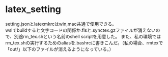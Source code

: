 # latex_setting
setting.jsonとlatexmkrcはwin,mac共通で使用できる。  
wslでbuildすると文字コードの関係か.flsと.synctex.gzファイルが消えないので、別途rm_tex.shという名前のshell scriptを用意した。
また、私の環境ではrm_tex.shの実行するためのaliasを.bashrcに書きこんだ。（私の場合、rmtexで「out/」以下のファイルが消えるようになっている。）